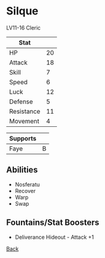 # Silque

LV11-16 Cleric

| Stat       | <!-- --> |
| ---------- | -------- |
| HP         | 20       |
| Attack     | 18       |
| Skill      | 7        |
| Speed      | 6        |
| Luck       | 12       |
| Defense    | 5        |
| Resistance | 11       |
| Movement   | 4        |

| Supports | <!-- --> |
| -------- | -------- |
| Faye     | B        |

## Abilities

- Nosferatu
- Recover
- Warp
- Swap

## Fountains/Stat Boosters

- Deliverance Hideout - Attack +1

[Back](../README.md)
